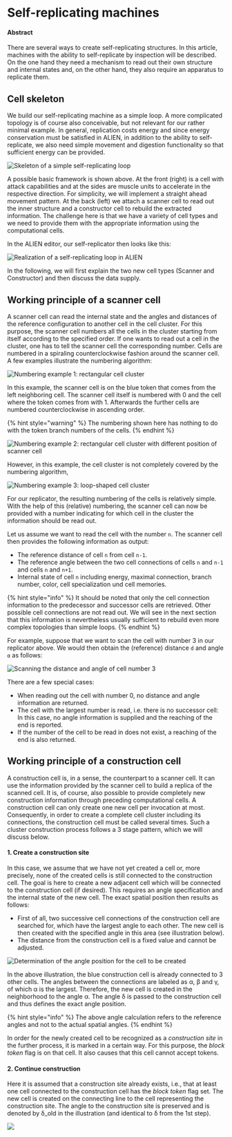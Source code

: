 # Self-replicating machines

#### Abstract

There are several ways to create self-replicating structures. In this article, machines with the ability to self-replicate by inspection will be described. On the one hand they need a mechanism to read out their own structure and internal states and, on the other hand, they also require an apparatus to replicate them.

## Cell skeleton

We build our self-replicating machine as a simple loop. A more complicated topology is of course also conceivable, but not relevant for our rather minimal example. In general, replication costs energy and since energy conservation must be satisfied in ALIEN, in addition to the ability to self-replicate, we also need simple movement and digestion functionality so that sufficient energy can be provided.

![Skeleton of a simple self-replicating loop](<../../.gitbook/assets/skeleton replicator.svg>)

A possible basic framework is shown above. At the front (right) is a cell with attack capabilities and at the sides are muscle units to accelerate in the respective direction. For simplicity, we will implement a straight ahead movement pattern. At the back (left) we attach a scanner cell to read out the inner structure and a constructor cell to rebuild the extracted information. The challenge here is that we have a variety of cell types and we need to provide them with the appropriate information using the computational cells.

In the ALIEN editor, our self-replicator then looks like this:

![Realization of a self-replicating loop in ALIEN](<../../.gitbook/assets/loop closeup.png>)

In the following, we will first explain the two new cell types (Scanner and Constructor) and then discuss the data supply.

## Working principle of a scanner cell

A scanner cell can read the internal state and the angles and distances of the reference configuration to another cell in the cell cluster. For this purpose, the scanner cell numbers all the cells in the cluster starting from itself according to the specified order. If one wants to read out a cell in the cluster, one has to tell the scanner cell the corresponding number. Cells are numbered in a spiraling counterclockwise fashion around the scanner cell. A few examples illustrate the numbering algorithm:

![Numbering example 1: rectangular cell cluster](<../../.gitbook/assets/numbering 1.svg>)

In this example, the scanner cell is on the blue token that comes from the left neighboring cell. The scanner cell itself is numbered with 0 and the cell where the token comes from with 1. Afterwards the further cells are numbered counterclockwise in ascending order.

{% hint style="warning" %}
The numbering shown here has nothing to do with the token branch numbers of the cells.
{% endhint %}

![Numbering example 2: rectangular cell cluster with different position of scanner cell](<../../.gitbook/assets/numbering 2.svg>)

However, in this example, the cell cluster is not completely covered by the numbering algorithm,

![Numbering example 3: loop-shaped cell cluster](<../../.gitbook/assets/numbering 3.svg>)

For our replicator, the resulting numbering of the cells is relatively simple. With the help of this (relative) numbering, the scanner cell can now be provided with a number indicating for which cell in the cluster the information should be read out.

Let us assume we want to read the cell with the number `n`. The scanner cell then provides the following information as output:

* The reference distance of cell `n` from cell `n-1`.
* The reference angle between the two cell connections of cells `n` and `n-1` and cells `n` and `n+1`.
* Internal state of cell `n` including energy, maximal connection, branch number, color, cell specialization und cell memories.

{% hint style="info" %}
It should be noted that only the cell connection information to the predecessor and successor cells are retrieved. Other possible cell connections are not read out. We will see in the next section that this information is nevertheless usually sufficient to rebuild even more complex topologies than simple loops.
{% endhint %}

For example, suppose that we want to scan the cell with number 3 in our replicator above. We would then obtain the (reference) distance `d` and angle `α` as follows:

![Scanning the distance and angle of cell number 3](../../.gitbook/assets/scanner.svg)

There are a few special cases:

* When reading out the cell with number 0, no distance and angle information are returned.
* The cell with the largest number is read, i.e. there is no successor cell: In this case, no angle information is supplied and the reaching of the end is reported.
* If the number of the cell to be read in does not exist, a reaching of the end is also returned.

## Working principle of a construction cell

A construction cell is, in a sense, the counterpart to a scanner cell. It can use the information provided by the scanner cell to build a replica of the scanned cell. It is, of course, also possible to provide completely new construction information through preceding computational cells. A construction cell can only create one new cell per invocation at most. Consequently, in order to create a complete cell cluster including its connections, the construction cell must be called several times. Such a cluster construction process follows a 3 stage pattern, which we will discuss below.

#### 1. Create a construction site

In this case, we assume that we have not yet created a cell or, more precisely, none of the created cells is still connected to the construction cell. The goal is here to create a new adjacent cell which will be connected to the construction cell (if desired). This requires an angle specification and the internal state of the new cell. The exact spatial position then results as follows:

* First of all, two successive cell connections of the construction cell are searched for, which have the largest angle to each other. The new cell is then created with the specified angle in this area (see illustration below).
* The distance from the construction cell is a fixed value and cannot be adjusted.

![Determination of the angle position for the cell to be created](../../.gitbook/assets/construction1.svg)

In the above illustration, the blue construction cell is already connected to 3 other cells. The angles between the connections are labeled as α, β and γ, of which α is the largest. Therefore, the new cell is created in the neighborhood to the angle α. The angle δ is passed to the construction cell and thus defines the exact angle position.

{% hint style="info" %}
The above angle calculation refers to the reference angles and not to the actual spatial angles.
{% endhint %}

In order for the newly created cell to be recognized as a _construction site_ in the further process, it is marked in a certain way. For this purpose, the _block token_ flag is on that cell. It also causes that this cell cannot accept tokens.

#### 2. Continue construction

Here it is assumed that a construction site already exists, i.e., that at least one cell connected to the construction cell has the _block token_ flag set. The new cell is created on the connecting line to the cell representing the construction site. The angle to the construction site is preserved and is denoted by δ\_old in the illustration (and identical to δ from the 1st step).

![](../../.gitbook/assets/construction2.svg)
